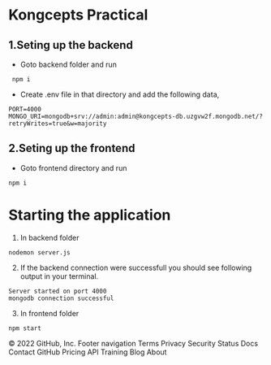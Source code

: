 

# Kongcepts Practical 

## 1.Seting up the backend

- Goto backend folder and run

```
 npm i
```

- Create .env file in that directory and add the following data,

```
PORT=4000
MONGO_URI=mongodb+srv://admin:admin@kongcepts-db.uzgvw2f.mongodb.net/?retryWrites=true&w=majority
```

## 2.Seting up the frontend

- Goto frontend directory and run

```
npm i
```

# Starting the application

1. In backend folder

```
nodemon server.js
```

2. If the backend connection were successfull you should see following output in your terminal.

```
Server started on port 4000
mongodb connection successful
```

3. In frontend folder

```
npm start
```


© 2022 GitHub, Inc.
Footer navigation
Terms
Privacy
Security
Status
Docs
Contact GitHub
Pricing
API
Training
Blog
About
